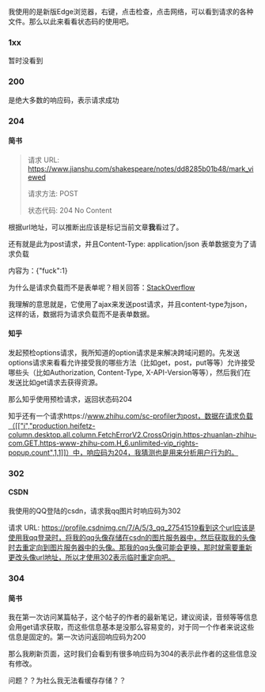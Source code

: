 我使用的是新版Edge浏览器，右键，点击检查，点击网络，可以看到请求的各种文件。那么以此来看看状态码的使用吧。

### 1xx

暂时没看到

### 200

是绝大多数的响应码，表示请求成功

### 204

####  简书

> 请求 URL: https://www.jianshu.com/shakespeare/notes/dd8285b01b48/mark_viewed
>
> 请求方法: POST
>
> 状态代码: 204 No Content

根据url地址，可以推断出应该是标记当前文章**我**看过了。

还有就是此为post请求，并且Content-Type: application/json  表单数据变为了请求负载

内容为：{"fuck":1}

为什么是请求负载而不是表单呢？相关回答：[StackOverflow](https://stackoverflow.com/questions/23118249/whats-the-difference-between-request-payload-vs-form-data-as-seen-in-chrome#:~:text=The%20Request%20Payload%20-%20or%20to%20be%20more,headers%20and%20the%20CRLF%20of%20a%20HTTP%20Request.)

我理解的意思就是，它使用了ajax来发送post请求，并且content-type为json，这样的话，数据将为请求负载而不是表单数据。

#### 知乎

发起预检options请求，我所知道的option请求是来解决跨域问题的。先发送options请求来看看允许接受我的哪些方法（比如get，post，put等等）允许接受哪些头（比如Authorization, Content-Type, X-API-Version等等），然后我们在发送比如get请求去获得资源。

那么知乎使用预检请求，返回状态码204

知乎还有一个请求https://www.zhihu.com/sc-profiler为post，数据在请求负载（[["i","production.heifetz-column.desktop.all.column.FetchErrorV2.CrossOrigin.https-zhuanlan-zhihu-com.GET.https-www-zhihu-com.H_6.unlimited-vip_rights-popup.count",1,1]]）中，响应码为204，我猜测也是用来分析用户行为的。



### 302

#### CSDN

我使用的QQ登陆的csdn，请求我qq图片时响应码为302

请求 URL: https://profile.csdnimg.cn/7/A/5/3_qq_27541519看到这个url应该是使用我qq登录时，将我的qq头像存储在csdn的图片服务器中，然后获取我的头像时去重定向到图片服务器中的头像。那我的qq头像可能会更换，那时就需要重新更改头像url地址，所以才使用302表示临时重定向吧。



### 304

#### 简书

我在第一次访问某篇帖子，这个帖子的作者的最新笔记，建议阅读，音频等等信息会用get请求获取，而这些信息基本是没那么容易变的，对于同一个作者来说这些信息是固定的。第一次访问返回响应码为200

那么我刷新页面，这时我们会看到有很多响应码为304的表示此作者的这些信息没有修改。



问题？？为社么我无法看缓存存储？？

